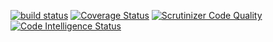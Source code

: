 [![build status](https://travis-ci.org/greenskies/collection.svg?branch=master)](https://travis-ci.org/greenskies/collection.svg?branch=master)
[![Coverage Status](https://coveralls.io/repos/github/greenskies/collection/badge.svg?branch=master)](https://coveralls.io/github/greenskies/collection?branch=master)
[![Scrutinizer Code Quality](https://scrutinizer-ci.com/g/greenskies/collection/badges/quality-score.png?b=master)](https://scrutinizer-ci.com/g/greenskies/collection/?branch=master)
[![Code Intelligence Status](https://scrutinizer-ci.com/g/greenskies/collection/badges/code-intelligence.svg?b=master)](https://scrutinizer-ci.com/code-intelligence)
